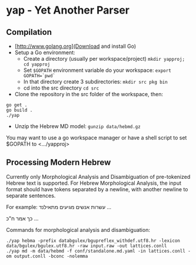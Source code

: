yap - Yet Another Parser
===========

Compilation
-----------
- [http://www.golang.org](Download and install Go)
- Setup a Go environment:
    - Create a directory (usually per workspace/project) ``mkdir yapproj; cd yapproj``
    - Set ``$GOPATH`` environment variable do your workspace: ``export GOPATH=`pwd` ``
    - In that directory create 3 subdirectories: ``mkdir src pkg bin``
    - cd into the src directory ``cd src``
- Clone the repository in the src folder of the workspace, then:
```
go get .
go build .
./yap
```
- Unzip the Hebrew MD model: ``gunzip data/hebmd.gz``

You may want to use a go workspace manager or have a shell script to set $GOPATH to <.../yapproj>

Processing Modern Hebrew
-----------
Currently only Morphological Analysis and Disambiguation of pre-tokenized Hebrew
text is supported. For Hebrew Morphological Analysis, the input format should
have tokens separated by a newline, with another newline to separate sentences.

For example:
עשרות
אנשים
מגיעים
מתאילנד
...

כך
אמר
ח"כ
...

Commands for morphological analysis and disambiguation:

```
./yap hebma -prefix databgulex/bgupreflex_withdef.utf8.hr -lexicon data/bgulex/bgulex.utf8.hr -raw input.raw -out lattices.conll
./yap md -m data/hebmd -f conf/standalone.md.yaml -in lattices.conll -om output.conll -bconc -nolemma
```
